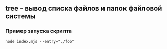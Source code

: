 ## tree - вывод списка файлов и папок файловой системы

### Пример запуска скрипта

```
node index.mjs --entry="./foo"
```

